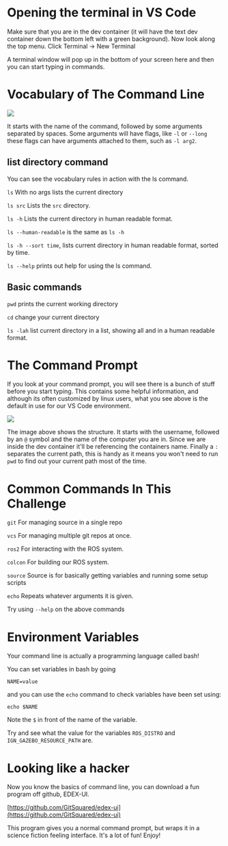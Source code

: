 # Opening the terminal in VS Code

Make sure that you are in the dev container (it will have the text dev container down the bottom left with a green background). Now look along the top menu. Click Terminal -> New Terminal

A terminal window will pop up in the bottom of your screen here and then you can start typing in commands.

# Vocabulary of The Command Line

![](https://s3.us-west-2.amazonaws.com/content.podia.com/8sbj8ocf1k7dgf8een53oz8wd414)

It starts with the name of the command, followed by some arguments separated by spaces. Some arguments will have flags, like `-l` or `--long` these flags can have arguments attached to them, such as `-l arg2`.

## list directory command

You can see the vocabulary rules in action with the ls command.

`ls` With no args lists the current directory

`ls src` Lists the `src` directory.

`ls -h` Lists the current directory in human readable format.

`ls --human-readable` is the same as `ls -h`

`ls -h --sort time`, lists current directory in human readable format, sorted by time.

`ls --help` prints out help for using the ls command.

## Basic commands

`pwd` prints the current working directory

`cd` change your current directory

`ls -lah` list current directory in a list, showing all and in a human readable format.

# The Command Prompt

If you look at your command prompt, you will see there is a bunch of stuff before you start typing. This contains some helpful information, and although its often customized by linux users, what you see above is the default in use for our VS Code environment.

![](https://s3.us-west-2.amazonaws.com/content.podia.com/zesw3kdsr92sxmcmx6nf1086sq48)

The image above shows the structure. It starts with the username, followed by an `@` symbol and the name of the computer you are in. Since we are inside the dev container it'll be referencing the containers name. Finally a `:` separates the current path, this is handy as it means you won't need to run `pwd` to find out your current path most of the time.

# Common Commands In This Challenge

`git` For managing source in a single repo

`vcs` For managing multiple git repos at once.

`ros2` For interacting with the ROS system.

`colcon` For building our ROS system.

`source` Source is for basically getting variables and running some setup scripts

`echo` Repeats whatever arguments it is given.

Try using `--help` on the above commands

# Environment Variables

Your command line is actually a programming language called bash!

You can set variables in bash by going

`NAME=value`

and you can use the `echo` command to check variables have been set using:

`echo $NAME`

Note the `$` in front of the name of the variable.

Try and see what the value for the variables `ROS_DISTRO` and `IGN_GAZEBO_RESOURCE_PATH` are.

# Looking like a hacker

Now you know the basics of command line, you can download a fun program off github, EDEX-UI.

[https://github.com/GitSquared/edex-ui](https://github.com/GitSquared/edex-ui)

This program gives you a normal command prompt, but wraps it in a science fiction feeling interface. It's a lot of fun! Enjoy!